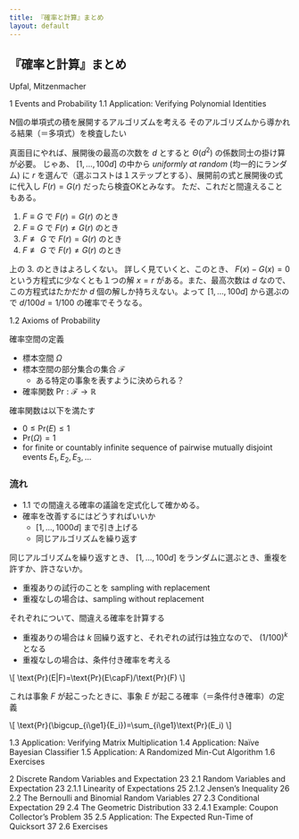 ```yaml
---
title: 『確率と計算』まとめ
layout: default
---
```


## 『確率と計算』まとめ

Upfal, Mitzenmacher

1 Events and Probability
1.1 Application: Verifying Polynomial Identities

N個の単項式の積を展開するアルゴリズムを考える
そのアルゴリズムから導かれる結果（＝多項式）を検査したい

真面目にやれば、展開後の最高の次数を $d$ とすると $\Theta(d^2)$ の係数同士の掛け算が必要。
じゃあ、 $[1,...,100d]$ の中から _uniformly at random_ (均一的にランダム) に $r$ を選んで（選ぶコストは１ステップとする）、展開前の式と展開後の式に代入し $F(r)=G(r)$ だったら検査OKとみなす。
ただ、これだと間違えることもある。

1. $F \equiv G$ で $F(r)=G(r)$ のとき
2. $F \equiv G$ で $F(r)\not=G(r)$ のとき
3. $F \not\equiv G$ で $F(r)=G(r)$ のとき
4. $F \not\equiv G$ で $F(r)\not=G(r)$ のとき

上の 3. のときはよろしくない。
詳しく見ていくと、このとき、 $F(x)-G(x)=0$ という方程式に少なくとも１つの解 $x=r$ がある。また、最高次数は $d$ なので、この方程式はたかだか $d$ 個の解しか持ちえない。よって $[1,...,100d]$ から選ぶので $d/100d=1/100$ の確率でそうなる。

1.2 Axioms of Probability

確率空間の定義

* 標本空間 $\Omega$
* 標本空間の部分集合の集合 $\mathcal{F}$
	* ある特定の事象を表すように決められる？
* 確率関数 $\text{Pr}: \mathcal{F} \rightarrow \mathbb{R}$

確率関数は以下を満たす

* $0 \le \text{Pr}(E) \le 1$ 
* $\text{Pr}(\Omega) =  1$
* for finite or countably infinite sequence of pairwise mutually disjoint events $E_1, E_2, E_3, ...$

### 流れ

* 1.1 での間違える確率の議論を定式化して確かめる。
* 確率を改善するにはどうすればいいか
	* $[1,...,1000d]$ まで引き上げる
	* 同じアルゴリズムを繰り返す

同じアルゴリズムを繰り返すとき、 $[1,...,100d]$ をランダムに選ぶとき、重複を許すか、許さないか。

* 重複ありの試行のことを sampling with replacement
* 重複なしの場合は、sampling without replacement

それぞれについて、間違える確率を計算する

* 重複ありの場合は $k$ 回繰り返すと、それぞれの試行は独立なので、 $(1/100)^k$ となる
* 重複なしの場合は、条件付き確率を考える

\\[
\text{Pr}(E|F)=\text{Pr}(E\capF)/\text{Pr}(F)
\\]

これは事象 $F$ が起こったときに、事象 $E$ が起こる確率（＝条件付き確率）の定義

\\[
\text{Pr}(\bigcup_{i\ge1}{E_i})=\sum_{i\ge1}\text{Pr}(E_i)
\\]

1.3 Application: Verifying Matrix Multiplication
1.4 Application: Naïve Bayesian Classifier
1.5 Application: A Randomized Min-Cut Algorithm
1.6 Exercises

2 Discrete Random Variables and Expectation 23
2.1 Random Variables and Expectation 23
2.1.1 Linearity of Expectations 25
2.1.2 Jensen’s Inequality 26
2.2 The Bernoulli and Binomial Random Variables 27
2.3 Conditional Expectation 29
2.4 The Geometric Distribution 33
2.4.1 Example: Coupon Collector’s Problem 35
2.5 Application: The Expected Run-Time of Quicksort 37
2.6 Exercises

<!--stackedit_data:
eyJoaXN0b3J5IjpbLTExMTM0MzQ5MjUsLTE4MDk1NzI4NDUsLT
IxMTk0MDY3MiwtNjY4MDcxNTkwLC03OTg2MzUzOTYsNTYwMzU1
MDA0LC0yMTEwMzA1MDUyLDExNDQxMjM0MjgsODEyNjk0MzQxLC
0zMjI5ODUzNyw4MTI2OTQzNDEsLTE2OTM0MDE1NzAsLTE2OTM0
MDE1NzAsLTk4MTU0MTc2MF19
-->